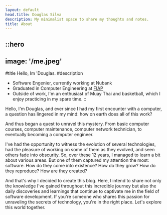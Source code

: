 ```yaml
---
layout: default
head.title: Douglas Silva
description: My minimalist space to share my thoughts and notes.
title: About
---
```


::hero
---
image: '/me.jpeg'
---
#title
Hello, Im 'Douglas.
#description
- Software Engenier, currently working at Nubank 
- Graduated in Computer Engineering at [FIAP](https://www.fiap.com.br/)
- Outside of work, I'm an enthusiast of Muay Thai and basketball, which I enjoy practicing in my spare time.
::

Hello, I'm Douglas, and ever since I had my first encounter with a computer, a question has lingered in my mind: how on earth does all of this work?

And thus began a quest to unravel this mystery. From basic computer courses, computer maintenance, computer network technician, to eventually becoming a computer engineer.

I've had the opportunity to witness the evolution of several technologies, had the pleasure of working on some of them as they evolved, and seen others fade into obscurity. So, over these 12 years, I managed to learn a bit about various areas. But one of them captured my attention the most: software. How do they come into existence? How do they grow? How do they reproduce? How are they created?

And that's why I decided to create this blog. Here, I intend to share not only the knowledge I've gained throughout this incredible journey but also the daily discoveries and learnings that continue to captivate me in the field of software development. If you're someone who shares this passion for unraveling the secrets of technology, you're in the right place. Let's explore this world together.